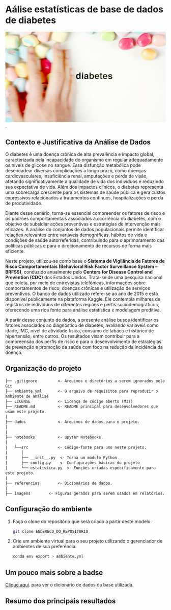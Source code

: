 # Aálise estatísticas de base de dados de diabetes

![imagem](imagens/diabetes.jpg).

## Contexto e Justificativa da Análise de Dados

O diabetes é uma doença crônica de alta prevalência e impacto global, caracterizada pela incapacidade do organismo em regular adequadamente os níveis de glicose no sangue. Essa disfunção metabólica pode desencadear diversas complicações a longo prazo, como doenças cardiovasculares, insuficiência renal, amputações e perda de visão, afetando significativamente a qualidade de vida dos indivíduos e reduzindo sua expectativa de vida. Além dos impactos clínicos, o diabetes representa uma sobrecarga crescente para os sistemas de saúde pública e gera custos expressivos relacionados a tratamentos contínuos, hospitalizações e perda de produtividade.

Diante desse cenário, torna-se essencial compreender os fatores de risco e os padrões comportamentais associados à ocorrência do diabetes, com o objetivo de subsidiar ações preventivas e estratégias de intervenção mais eficazes. A análise do conjuntos de dados populacionais permite identificar relações relevantes entre variáveis demográficas, hábitos de vida e condições de saúde autorreferidas, contribuindo para o aprimoramento das políticas públicas e para o direcionamento de recursos de forma mais eficiente.

Neste projeto, utilizou-se como base o **Sistema de Vigilância de Fatores de Risco Comportamentais (Behavioral Risk Factor Surveillance System – BRFSS)**, conduzido anualmente pelo **Centers for Disease Control and Prevention (CDC)** dos Estados Unidos. Trata-se de uma pesquisa nacional que coleta, por meio de entrevistas telefônicas, informações sobre comportamentos de risco, doenças crônicas e utilização de serviços preventivos. O banco de dados utilizado refere-se ao ano de 2015 e está disponível publicamente na plataforma Kaggle. Ele contempla milhares de registros de indivíduos de diferentes regiões e perfis sociodemográficos, oferecendo uma rica fonte para análise estatística e modelagem preditiva.

A partir desse conjunto de dados, a presente análise busca identificar os fatores associados ao diagnóstico de diabetes, avaliando variáveis como idade, IMC, nível de atividade física, consumo de tabaco e histórico de hipertensão, entre outros. Os resultados visam contribuir para a compreensão dos perfis de risco e para o desenvolvimento de estratégias de prevenção e promoção da saúde com foco na redução da incidência da doença.

## Organização do projeto

```
├── .gitignore         <- Arquivos e diretórios a serem ignorados pelo Git
├── ambiente.yml       <- O arquivo de requisitos para reproduzir o ambiente de análise
├── LICENSE            <- Licença de código aberto (MIT)
├── README.md          <- README principal para desenvolvedores que usam este projeto.
|
├── dados              <- Arquivos de dados para o projeto.
|
|
├── notebooks          <- upyter Notebooks.
│                         
|   └──src             <- Código-fonte para uso neste projeto.
|      │
|      ├── __init__.py  <- Torna um módulo Python
|      ├── config.py    <- Configurações básicas do projeto
|      └── estatistica.py  <- Funções criadas especificamente para este projeto.
|
├── referencias        <- Dicionários de dados.
|
├── imagens        <- Figuras gerados para serem usados em relatórios.
```

## Configuração do ambiente

1. Faça o clone do repositório que será criado a partir deste modelo.

    ```bash
    git clone ENDERECO_DO_REPOSITORIO
    ```

2. Crie um ambiente virtual para o seu projeto utilizando o gerenciador de ambientes de sua preferência.

      ```bash
      conda env export > ambiente.yml

## Um pouco mais sobre a badse

[Clique aqui](referencias/01_dicionario_de_dados.md). para ver o dicionário de dados da base utilizada.


## Resumo dos principais resultados

